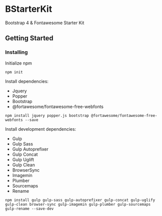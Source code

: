# BStarterKit
Bootstrap 4 &amp; Fontawesome Starter Kit

## Getting Started

### Installing

Initialize npm
```
npm init
```

Install dependencies:

* Jquery
* Popper
* Bootstrap
* @fortawesome/fontawesome-free-webfonts

```
npm install jquery popper.js bootstrap @fortawesome/fontawesome-free-webfonts --save
```

Install development dependencies:

* Gulp
* Gulp Sass
* Gulp Autoprefixer
* Gulp Concat
* Gulp Uglift
* Gulp Clean
* BrowserSync
* Imagemin
* Plumber
* Sourcemaps
* Rename

```
npm install gulp gulp-sass gulp-autoprefixer gulp-concat gulp-uglify gulp-clean browser-sync gulp-imagemin gulp-plumber gulp-sourcemaps gulp-rename --save-dev
```